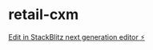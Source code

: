# retail-cxm

[Edit in StackBlitz next generation editor ⚡️](https://stackblitz.com/~/github.com/mohnishbahal/retail-cxm)